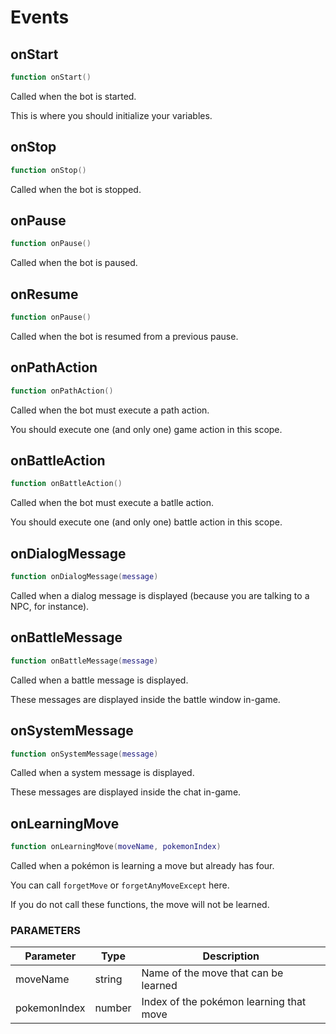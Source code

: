 # Events

## onStart

```lua
function onStart()
```

Called when the bot is started.

This is where you should initialize your variables.

## onStop

```lua
function onStop()
```

Called when the bot is stopped.

## onPause

```lua
function onPause()
```

Called when the bot is paused.

## onResume

```lua
function onPause()
```

Called when the bot is resumed from a previous pause.

## onPathAction

```lua
function onPathAction()
```

Called when the bot must execute a path action.

You should execute one (and only one) game action in this scope.

## onBattleAction

```lua
function onBattleAction()
```

Called when the bot must execute a batlle action.

You should execute one (and only one) battle action in this scope.

## onDialogMessage

```lua
function onDialogMessage(message)
```

Called when a dialog message is displayed (because you are talking to a NPC, for instance).

## onBattleMessage

```lua
function onBattleMessage(message)
```

Called when a battle message is displayed.

These messages are displayed inside the battle window in-game.

## onSystemMessage

```lua
function onSystemMessage(message)
```

Called when a system message is displayed.

These messages are displayed inside the chat in-game.

## onLearningMove

```lua
function onLearningMove(moveName, pokemonIndex)
```

Called when a pokémon is learning a move but already has four.

You can call `forgetMove` or `forgetAnyMoveExcept` here.

If you do not call these functions, the move will not be learned.

### PARAMETERS

Parameter    | Type   | Description
------------ | ------ | -----------
moveName     | string | Name of the move that can be learned
pokemonIndex | number | Index of the pokémon learning that move
